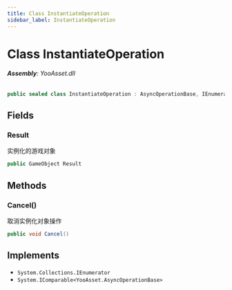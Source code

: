 ```yaml
---
title: Class InstantiateOperation
sidebar_label: InstantiateOperation
---
```

# Class InstantiateOperation


###### **Assembly**: YooAsset.dll

```csharp title="Declaration"
public sealed class InstantiateOperation : AsyncOperationBase, IEnumerator, IComparable<AsyncOperationBase>
```
## Fields
### Result
实例化的游戏对象

```csharp title="Declaration"
public GameObject Result
```
## Methods
### Cancel()
取消实例化对象操作

```csharp title="Declaration"
public void Cancel()
```

## Implements

* `System.Collections.IEnumerator`
* `System.IComparable<YooAsset.AsyncOperationBase>`
